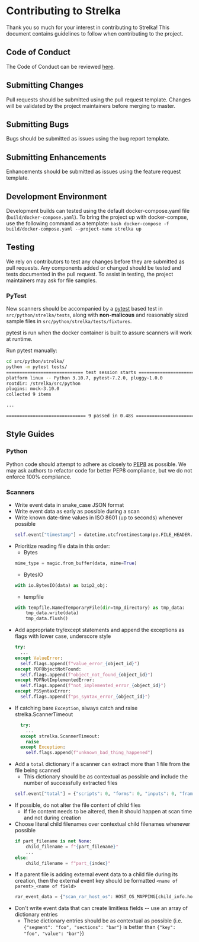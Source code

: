 # Contributing to Strelka
Thank you so much for your interest in contributing to Strelka! This document contains guidelines to follow when contributing to the project.

## Code of Conduct
The Code of Conduct can be reviewed [here](https://github.com/target/strelka/blob/master/CODE_OF_CONDUCT.md).

## Submitting Changes
Pull requests should be submitted using the pull request template. Changes will be validated by the project maintainers before merging to master.

## Submitting Bugs
Bugs should be submitted as issues using the bug report template.

## Submitting Enhancements
Enhancements should be submitted as issues using the feature request template.

## Development Environment
Development builds can tested using the default docker-compose.yaml file (`build/docker-compose.yaml`). To bring the project up with docker-compse, use the following command as a template:
    ```bash
    docker-compose -f build/docker-compose.yaml --project-name strelka up
    ```

## Testing
We rely on contributors to test any changes before they are submitted as pull requests. Any components added or changed should be tested and tests documented in the pull request. To assist in testing, the project maintainers may ask for file samples.

### PyTest

New scanners should be accompanied by a [pytest](https://docs.pytest.org/) based test in `src/python/strelka/tests`, along with **non-malicous** and reasonably sized sample files in `src/python/strelka/tests/fixtures`.

pytest is run when the docker container is built to assure scanners will work at runtime.

Run pytest manually:

```bash
cd src/python/strelka/
python -m pytest tests/
============================= test session starts ==============================
platform linux -- Python 3.10.7, pytest-7.2.0, pluggy-1.0.0
rootdir: /strelka/src/python
plugins: mock-3.10.0
collected 9 items

...

============================== 9 passed in 0.48s ===============================
```

## Style Guides
### Python
Python code should attempt to adhere as closely to [PEP8](https://www.python.org/dev/peps/pep-0008/) as possible. We may ask authors to refactor code for better PEP8 compliance, but we do not enforce 100% compliance.

### Scanners
* Write event data in snake_case JSON format
* Write event data as early as possible during a scan
* Write known date-time values in ISO 8601 (up to seconds) whenever possible
    ```py
    self.event["timestamp"] = datetime.utcfromtimestamp(pe.FILE_HEADER.TimeDateStamp).isoformat(timespec="seconds")
    ```
* Prioritize reading file data in this order:
  * Bytes
  ```py
  mime_type = magic.from_buffer(data, mime=True)
  ```
  * BytesIO
  ```py
  with io.BytesIO(data) as bzip2_obj:
  ```
  * tempfile
  ```py
  with tempfile.NamedTemporaryFile(dir=tmp_directory) as tmp_data:
      tmp_data.write(data)
      tmp_data.flush()
  ```
* Add appropriate try/except statements and append the exceptions as flags with lower case, underscore style
  ```py
  try:
    ...
  except ValueError:
    self.flags.append(f"value_error_{object_id}")
  except PDFObjectNotFound:
    self.flags.append(f"object_not_found_{object_id}")
  except PDFNotImplementedError:
    self.flags.append(f"not_implemented_error_{object_id}")
  except PSSyntaxError:
    self.flags.append(f"ps_syntax_error_{object_id}")
  ```
* If catching bare `Exception`, always catch and raise strelka.ScannerTimeout
  ```py
    try:
      ...
    except strelka.ScannerTimeout:
      raise
    except Exception:
      self.flags.append(f"unknown_bad_thing_happened")
  ```
* Add a `total` dictionary if a scanner can extract more than 1 file from the file being scanned
    * This dictionary should be as contextual as possible and include the number of successfully extracted files
    ```py
    self.event["total"] = {"scripts": 0, "forms": 0, "inputs": 0, "frames": 0, "extracted": 0}
    ```
* If possible, do not alter the file content of child files
  * If file content needs to be altered, then it should happen at scan time and not during creation
* Choose literal child filenames over contextual child filenames whenever possible
  ```py
  if part_filename is not None:
      child_filename = f"{part_filename}"
      ...
  else:
      child_filename = f"part_{index}"
  ```
* If a parent file is adding external event data to a child file during its creation, then the external event key should be formatted `<name of parent>_<name of field>`
  ```py
  rar_event_data = {"scan_rar_host_os": HOST_OS_MAPPING[child_info.host_os]}
  ```
* Don't write event data that can create limitless fields -- use an array of dictionary entries
    * These dictionary entries should be as contextual as possible (i.e. `{"segment": "foo", "sections": "bar"}` is better than `{"key": "foo", "value": "bar"}`)
